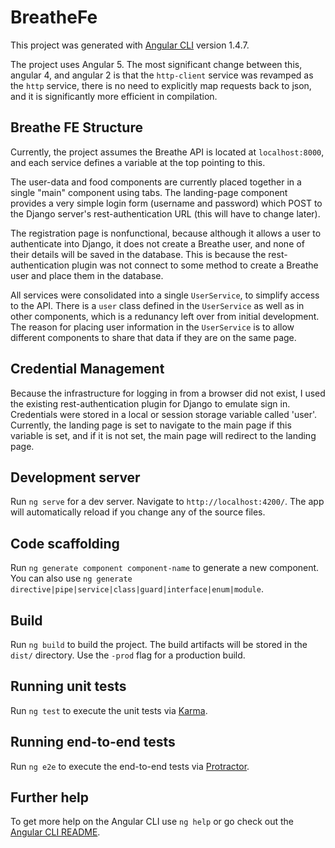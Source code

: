 # BreatheFe

This project was generated with [Angular CLI](https://github.com/angular/angular-cli) version 1.4.7.

The project uses Angular 5. The most significant change between this, angular 4, and angular 2 is that the `http-client` service was revamped as the `http` service, there is no need to explicitly map requests back to json, and it is significantly more efficient in compilation.

## Breathe FE Structure
Currently, the project assumes the Breathe API is located at `localhost:8000`, and each service defines a variable at the top pointing to this.

The user-data and food components are currently placed together in a single "main" component using tabs.  The landing-page component provides a very simple login form (username and password) which POST to the Django server's rest-authentication URL (this will have to change later).

The registration page is nonfunctional, because although it allows a user to authenticate into Django, it does not create a Breathe user, and none of their details will be saved in the database. This is because the rest-authentication plugin was not connect to some method to create a Breathe user and place them in the database.

All services were consolidated into a single `UserService`, to simplify access to the API. There is a `user` class defined in the `UserService` as well as in other components, which is a redunancy left over from initial development. The reason for placing user information in the `UserService` is to allow different components to share that data if they are on the same page.

## Credential Management

Because the infrastructure for logging in from a browser did not exist, I used the existing rest-authentication plugin for Django to emulate sign in. Credentials were stored in a local or session storage variable called 'user'.  Currently, the landing page is set to navigate to the main page if this variable is set, and if it is not set, the main page will redirect to the landing page.

## Development server

Run `ng serve` for a dev server. Navigate to `http://localhost:4200/`. The app will automatically reload if you change any of the source files.

## Code scaffolding

Run `ng generate component component-name` to generate a new component. You can also use `ng generate directive|pipe|service|class|guard|interface|enum|module`.

## Build

Run `ng build` to build the project. The build artifacts will be stored in the `dist/` directory. Use the `-prod` flag for a production build.

## Running unit tests

Run `ng test` to execute the unit tests via [Karma](https://karma-runner.github.io).

## Running end-to-end tests

Run `ng e2e` to execute the end-to-end tests via [Protractor](http://www.protractortest.org/).

## Further help

To get more help on the Angular CLI use `ng help` or go check out the [Angular CLI README](https://github.com/angular/angular-cli/blob/master/README.md).
